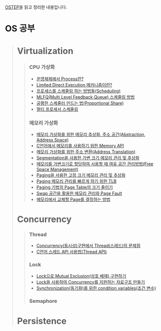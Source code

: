 [OSTEP](http://pages.cs.wisc.edu/~remzi/OSTEP/)을 읽고 정리한 내용입니다.

# OS 공부
> # Virtualization
>> ### CPU 가상화
 >> - [운영체제에서 Process란?](https://icksw.tistory.com/54?category=878876)
 >> - [Limited Direct Execution 메커니즘이란?](https://icksw.tistory.com/68?category=878876)
 >> - [프로세스를 스케줄링 하는 방법들(Scheduling)](https://icksw.tistory.com/123?category=878876)
 >> - [MLFQ(Multi Level Feedback Queue) 스케줄링 방법](https://icksw.tistory.com/124?category=878876)
 >> - [공평한 스케줄러 만드는 법(Proportional Share)](https://icksw.tistory.com/125?category=878876)
 >> - [멀티 프로세서 스케줄링](https://icksw.tistory.com/127?category=878876)
>> ### 메모리 가상화
 >> - [메모리 가상화를 위한 메모리 추상화, 주소 공간(Abstraction, Address Space)](https://icksw.tistory.com/129?category=878876)
 >> - [C언어에서 메모리를 사용하기 위한 Memory API](https://icksw.tistory.com/142?category=878876)
 >> - [메모리 가상화를 위한 주소 변환(Address Translation)](https://icksw.tistory.com/143?category=878876)
 >> - [Segmentation을 사용한 가변 크기 메모리 관리 및 추상화](https://icksw.tistory.com/145?category=878876)
 >> - [메모리를 가변크기로 할당하여 사용할 때 여유 공간 관리방법(Free Space Management)](https://icksw.tistory.com/147?category=878876)
 >> - [Paging을 사용한 고정 크기 메모리 관리 및 추상화](https://icksw.tistory.com/148?category=878876)
 >> - [Paging 메모리 관리를 빠르게 하기 위한 TLB](https://icksw.tistory.com/149)
 >> - [Paging 기법의 Page Table의 크기 줄이기](https://icksw.tistory.com/150)
 >> - [Swap 공간을 활용한 메모리 관리와 Page Fault](https://icksw.tistory.com/151)
 >> - [메모리에서 교체할 Page를 결정하는 방법](https://icksw.tistory.com/153)
> # Concurrency
>> ### Thread
 >> - [Concurrency(동시성)구현에서 Thread(스레드)의 문제점](https://icksw.tistory.com/155?category=878876)
 >> - [C언어 스레드 API 사용법(Thread API)](https://icksw.tistory.com/156?category=878876)
>> ### Lock
 >> - [Lock으로 Mutual Exclusion(상호 배제) 구현하기](https://icksw.tistory.com/158?category=878876)
 >> - [Lock을 사용하여 Concurrency를 지원하는 자료구조 만들기](https://icksw.tistory.com/162?category=878876)
 >> - [Synchronization(동기화)를 위한 condition variables(조건 변수)](https://icksw.tistory.com/164?category=878876)
>> ### Semaphore
> # Persistence
